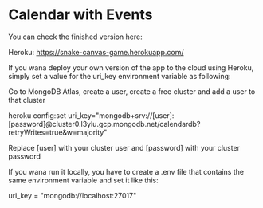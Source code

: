 # Calendar with Events

You can check the finished version here:

Heroku: https://snake-canvas-game.herokuapp.com/

If you wana deploy your own version of the app to the cloud using Heroku, simply set a value for the uri_key environment variable as following:

Go to MongoDB Atlas, create a user, create a free cluster and add a user to that cluster

heroku config:set uri_key="mongodb+srv://[user]:[password]@cluster0.l3ylu.gcp.mongodb.net/calendardb?retryWrites=true&w=majority"

Replace [user] with your cluster user and [password] with your cluster password

If you wana run it locally, you have to create a .env file that contains the same environment variable and set it like this:

uri_key = "mongodb://localhost:27017"

